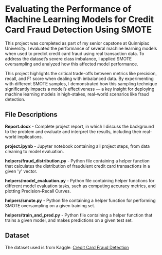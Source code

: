 # Evaluating the Performance of Machine Learning Models for Credit Card Fraud Detection Using SMOTE

This project was completed as part of my senior capstone at Quinnipiac University. I evaluated the performance of several machine learning models when used to predict credit card fraud using real transaction data. To address the dataset’s severe class imbalance, I applied SMOTE oversampling and analyzed how this affected model performance.

This project highlights the critical trade-offs between metrics like precision, recall, and F1 score when dealing with imbalanced data. By experimenting with different SMOTE samples, I demonstrated how this sampling technique significantly impacts a model’s effectiveness — a key insight for deploying machine learning models in high-stakes, real-world scenarios like fraud detection. 

## File Descriptions
**Report.docx** - Complete project report, in which I discuss the background to the problem and evaluate and interpret the results, including their real-world implications.

**project.ipynb** - Jupyter notebook containing all project steps, from data cleaning to model evaluation.

**helpers/fraud_distribution.py** - Python file containing a helper function that calculates the distribution of fraudulent credit card transactions in a given 'y' vector.

**helpers/model_evaluation.py** - Python file containing helper functions for different model evaluation tasks, such as computing accuracy metrics, and plotting Precision-Recall Curves.

**helpers/smote.py** - Python file containing a helper function for performing SMOTE oversampling on a given training set.

**helpers/train_and_pred.py** - Python file containing a helper function that trains a given model, and makes predictions on a given test set.

## Dataset
The dataset used is from Kaggle: [Credit Card Fraud Detection](https://www.kaggle.com/datasets/mlg-ulb/creditcardfraud)

